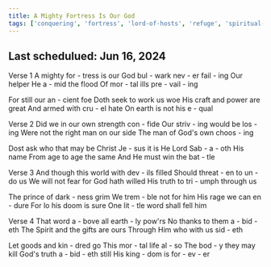 ```yaml
---
title: A Mighty Fortress Is Our God
tags: ['conquering', 'fortress', 'lord-of-hosts', 'refuge', 'spiritual-warfare', 'surrender', 'trust']
---
```


## Last schedulued: Jun 16, 2024          

Verse 1
A mighty for - tress is our God
bul - wark nev - er fail - ing
Our helper He a - mid the flood
Of mor - tal ills pre - vail - ing

For still our an - cient foe
Doth seek to work us woe
His craft and power are great
And armed with cru - el hate
On earth is not his e - qual

Verse 2
Did we in our own strength con - fide
Our striv - ing would be los - ing
Were not the right man on our side
The man of God's own choos - ing

Dost ask who that may be
Christ Je - sus it is He
Lord Sab - a - oth His name
From age to age the same
And He must win the bat - tle


Verse 3
And though this world with dev - ils filled
Should threat - en to un - do us
We will not fear for God hath willed
His truth to
tri - umph through us

The prince of dark - ness grim
We trem - ble not for him
His rage we can en - dure
For lo his doom is sure
One lit - tle word
shall fell him

Verse 4
That word a - bove all earth - ly pow'rs
No thanks to them a - bid - eth
The Spirit and the gifts are ours
Through Him who with us sid - eth

Let goods and kin - dred go
This mor - tal life al - so
The bod - y they may kill
God's truth a - bid - eth still
His king - dom is for - ev - er
